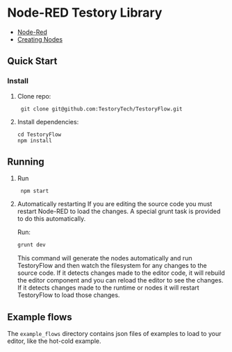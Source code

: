 # Node-RED Testory Library

- [Node-Red](http://nodered.org)
- [Creating Nodes](https://nodered.org/docs/creating-nodes/)

## Quick Start

### Install

1. Clone repo:
   
        git clone git@github.com:TestoryTech/TestoryFlow.git
   
2. Install dependencies:
   
       cd TestoryFlow
       npm install

## Running

1. Run

        npm start

2. Automatically restarting
   If you are editing the source code you must restart Node-RED to load the changes. A special grunt task is provided to do this automatically.
   
   Run:

   ```bash
   grunt dev
   ``` 
   This command will generate the nodes automatically and run TestoryFlow and then watch the filesystem for any changes to the source code. If it detects changes made to the editor code, it will rebuild the editor component and you can reload the editor to see the changes. If it detects changes made to the runtime or nodes it will restart TestoryFlow to load those changes.

## Example flows
The ```example_flows``` directory contains json files of examples to load to your editor, like the hot-cold example. 